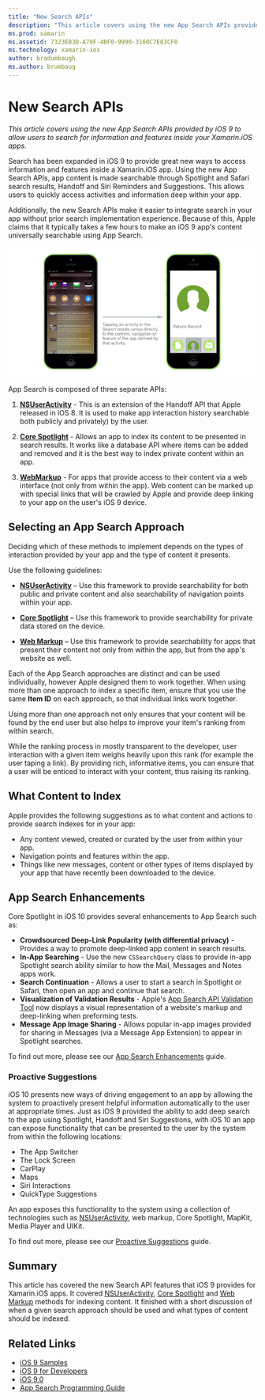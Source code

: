 ```yaml
---
title: "New Search APIs"
description: "This article covers using the new App Search APIs provided by iOS 9 to allow users to search for information and features inside your Xamarin.iOS apps."
ms.prod: xamarin
ms.assetid: 7323EB3D-A78F-4BF0-9990-3160C7E83CF0
ms.technology: xamarin-ios
author: bradumbaugh
ms.author: brumbaug
---
```


# New Search APIs

_This article covers using the new App Search APIs provided by iOS 9 to allow users to search for information and features inside your Xamarin.iOS apps._

Search has been expanded in iOS 9 to provide great new ways to access information
and features inside a Xamarin.iOS app. Using the new App Search APIs, app content
is made searchable through Spotlight and Safari search results, Handoff and Siri
Reminders and Suggestions. This allows users to quickly access activities and
information deep within your app.

Additionally, the new Search APIs make it easier to integrate search in your app
without prior search implementation experience. Because of this, Apple claims
that it typically takes a few hours to make an iOS 9 app's content universally
searchable using App Search.

[![](images/intro01.png "An example of iOS 9 app content universally searchable using App Search")](images/intro01.png#lightbox)

App Search is composed of three separate APIs:

1. [**NSUserActivity**](nsuseractivity.md) - This is an extension of the Handoff API that Apple
	released in iOS 8. It is used to make app interaction history searchable
	both publicly and privately) by the user.

2. [**Core Spotlight**](corespotlight.md) - Allows an app to index its content to be presented in
	search results. It works like a database API where items can be added and
	removed and it is the best way to index private content within an app.

3. [**WebMarkup**](web-markup.md) - For apps that provide access to their content via a web
	interface (not only from within the app). Web content can be marked up with
	special links that will be crawled by Apple and provide deep linking to your
	app on the user's iOS 9 device.

## Selecting an App Search Approach

Deciding which of these methods to implement depends on the types of interaction
provided by your app and the type of content it presents.

Use the following guidelines:

- [**NSUserActivity**](nsuseractivity.md) – Use this framework to provide searchability for both
	public and private content and also searchability of navigation points within your app.

- [**Core Spotlight**](corespotlight.md) – Use this framework to provide
	searchability for private data stored on the device.

- [**Web Markup**](web-markup.md) – Use this framework to provide searchability for apps that present
	their content not only from within the app, but from the app's website as well.

Each of the App Search approaches are distinct and can be used individually,
however Apple designed them to work together. When using more than one approach
to index a specific item, ensure that you use the same **Item ID** on each approach,
so that individual links work together.

Using more than one approach not only ensures that your content will be found by
the end user but also helps to improve your item's ranking from within search.

While the ranking process in mostly transparent to the developer, user interaction
with a given item weighs heavily upon this rank (for example the user taping a link).
By providing rich, informative items, you can ensure that a user will be enticed to
interact with your content, thus raising its ranking.

## What Content to Index

Apple provides the following suggestions as to what content and actions to provide
search indexes for in your app:

 - Any content viewed, created or curated by the user from within your app.
 - Navigation points and features within the app.
 - Things like new messages, content or other types of items displayed by your app that
	have recently been downloaded to the device.

## App Search Enhancements

Core Spotlight in iOS 10 provides several enhancements to App Search such as:

- **Crowdsourced Deep-Link Popularity (with differential privacy)** - Provides a way to promote deep-linked app content in search results.
- **In-App Searching** - Use the new `CSSearchQuery` class to provide in-app Spotlight search ability similar to how the Mail, Messages and Notes apps work.
- **Search Continuation** - Allows a user to start a search in Spotlight or Safari, then open an app and continue that search.
- **Visualization of Validation Results** - Apple's [App Search API Validation Tool](https://search.developer.apple.com/appsearch-validation-tool) now displays a visual representation of a website's markup and deep-linking when preforming tests.
- **Message App Image Sharing** - Allows popular in-app images provided for sharing in Messages (via a Message App Extension) to appear in Spotlight searches.

To find out more, please see our [App Search Enhancements](~/ios/platform/search/app-search-enhancements.md) guide.

### Proactive Suggestions

iOS 10 presents new ways of driving engagement to an app by allowing the system to proactively present helpful information automatically to the user at appropriate times. Just as iOS 9 provided the ability to add deep search to the app using Spotlight, Handoff and Siri Suggestions, with iOS 10 an app can expose functionality that can be presented to the user by the system from within the following locations:

- The App Switcher
- The Lock Screen
- CarPlay
- Maps
- Siri Interactions
- QuickType Suggestions 

An app exposes this functionality to the system using a collection of technologies such as [NSUserActivity](https://developer.xamarin.com/api/type/Foundation.NSUserActivity/), web markup, Core Spotlight, MapKit, Media Player and UIKit.

To find out more, please see our [Proactive Suggestions](~/ios/platform/search/proactive-suggestions.md) guide.

## Summary

This article has covered the new Search API features that iOS 9 provides for
Xamarin.iOS apps. It covered [NSUserActivity](nsuseractivity.md), [Core Spotlight](corespotlight.md)
and [Web Markup](web-markup.md) methods for indexing content. It finished with a short discussion
of when a given search approach should be used and what types of content should be indexed.



## Related Links

- [iOS 9 Samples](https://developer.xamarin.com/samples/ios/iOS9/)
- [iOS 9 for Developers](https://developer.apple.com/ios/pre-release/)
- [iOS 9.0](https://developer.apple.com/library/prerelease/ios/releasenotes/General/WhatsNewIniOS/Articles/iOS9.html)
- [App Search Programming Guide](https://developer.apple.com/library/prerelease/ios/documentation/General/Conceptual/AppSearch/index.html#//apple_ref/doc/uid/TP40016308)
